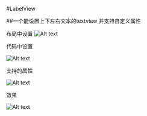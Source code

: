 #LabelView
   
##一个能设置上下左右文本的textview 并支持自定义属性

布局中设置
![Alt text](http://7xu3h5.com1.z0.glb.clouddn.com/QQ%E6%88%AA%E5%9B%BE20160628152103.png)

代码中设置


![Alt text](http://7xu3h5.com1.z0.glb.clouddn.com/QQ%E6%88%AA%E5%9B%BE20160628151726.png)

支持的属性

![Alt text](http://7xu3h5.com1.z0.glb.clouddn.com/QQ%E6%88%AA%E5%9B%BE20160628151835.png)

效果

![Alt text](http://7xu3h5.com1.z0.glb.clouddn.com/QQ%E6%88%AA%E5%9B%BE20160628152132.png)
